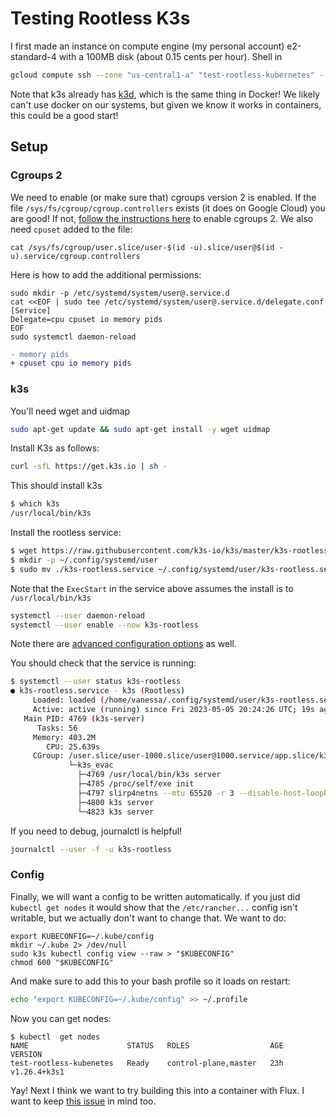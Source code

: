 # Testing Rootless K3s

I first made an instance on compute engine (my personal account) e2-standard-4
with a 100MB disk (about 0.15 cents per hour). Shell in

```bash
gcloud compute ssh --zone "us-central1-a" "test-rootless-kubernetes" --project "$GOOGLE_PROJECT"
```

Note that k3s already has [k3d](https://github.com/k3d-io/k3d), which is the same thing in Docker!
We likely can't use docker on our systems, but given we know it works in containers, this could be a good
start!

## Setup

### Cgroups 2

We need to enable (or make sure that) cgroups version 2 is enabled.
If the file `/sys/fs/cgroup/cgroup.controllers` exists (it does on Google
Cloud) you are good! If not, [follow the instructions here](https://rootlesscontaine.rs/getting-started/common/cgroup2/)
to enable cgroups 2. We also need `cpuset` added to the file:

```
cat /sys/fs/cgroup/user.slice/user-$(id -u).slice/user@$(id -u).service/cgroup.controllers
```

Here is how to add the additional permissions:

```
sudo mkdir -p /etc/systemd/system/user@.service.d
cat <<EOF | sudo tee /etc/systemd/system/user@.service.d/delegate.conf
[Service]
Delegate=cpu cpuset io memory pids
EOF
sudo systemctl daemon-reload
```

```diff
- memory pids
+ cpuset cpu io memory pids
```

### k3s

You'll need wget and uidmap

```bash
sudo apt-get update && sudo apt-get install -y wget uidmap
```

Install K3s as follows:

```bash
curl -sfL https://get.k3s.io | sh -
```

This should install k3s

```bash
$ which k3s
/usr/local/bin/k3s
```

Install the rootless service:

```bash
$ wget https://raw.githubusercontent.com/k3s-io/k3s/master/k3s-rootless.service
$ mkdir -p ~/.config/systemd/user
$ sudo mv ./k3s-rootless.service ~/.config/systemd/user/k3s-rootless.service
```

Note that the `ExecStart` in the service above assumes the install is to `/usr/local/bin/k3s`

```bash
systemctl --user daemon-reload
systemctl --user enable --now k3s-rootless
```

Note there are [advanced configuration options](https://docs.k3s.io/advanced#advanced-rootless-configuration) as well.

You should check that the service is running:

```bash
$ systemctl --user status k3s-rootless
● k3s-rootless.service - k3s (Rootless)
     Loaded: loaded (/home/vanessa/.config/systemd/user/k3s-rootless.service; enabled; vendor preset: enabled)
     Active: active (running) since Fri 2023-05-05 20:24:26 UTC; 19s ago
   Main PID: 4769 (k3s-server)
      Tasks: 56
     Memory: 403.2M
        CPU: 25.639s
     CGroup: /user.slice/user-1000.slice/user@1000.service/app.slice/k3s-rootless.service
             └─k3s_evac
               ├─4769 /usr/local/bin/k3s server
               ├─4785 /proc/self/exe init
               ├─4797 slirp4netns --mtu 65520 -r 3 --disable-host-loopback --cidr 10.41.0.0/16 4785 tap0
               ├─4800 k3s server
               └─4823 k3s server
```

If you need to debug, journalctl is helpful!

```bash
journalctl --user -f -u k3s-rootless
```

### Config

Finally, we will want a config to be written automatically. if you just did `kubectl get nodes` 
it would show that the `/etc/rancher...` config isn't writable, but we actually don't want to change that.
We want to do:

```
export KUBECONFIG=~/.kube/config
mkdir ~/.kube 2> /dev/null
sudo k3s kubectl config view --raw > "$KUBECONFIG"
chmod 600 "$KUBECONFIG"
```

And make sure to add this to your bash profile so it loads on restart:

```bash
echo "export KUBECONFIG=~/.kube/config" >> ~/.profile
```

Now you can get nodes:

```
$ kubectl  get nodes
NAME                      STATUS   ROLES                  AGE   VERSION
test-rootless-kubenetes   Ready    control-plane,master   23h   v1.26.4+k3s1
```

Yay! Next I think we want to try building this into a container with Flux. I
want to keep [this issue](https://stackoverflow.com/questions/72706976/run-k3s-in-rootless-mode)
in mind too.
